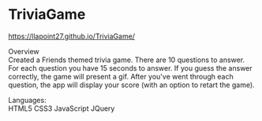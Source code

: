 # TriviaGame

https://llapoint27.github.io/TriviaGame/

Overview
<br>
Created a Friends themed trivia game. There are 10 questions to answer. For each question you have 15 seconds to answer. If you guess the answer correctly, the game will present a gif. After you've went through each question, the app will display your score (with an option to retart the game).

Languages:
<br>
HTML5 
CSS3 
JavaScript 
JQuery